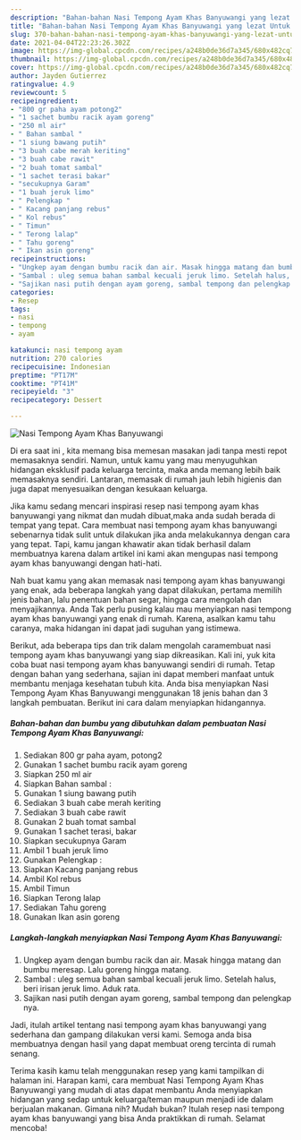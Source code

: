 ```yaml
---
description: "Bahan-bahan Nasi Tempong Ayam Khas Banyuwangi yang lezat Untuk Jualan"
title: "Bahan-bahan Nasi Tempong Ayam Khas Banyuwangi yang lezat Untuk Jualan"
slug: 370-bahan-bahan-nasi-tempong-ayam-khas-banyuwangi-yang-lezat-untuk-jualan
date: 2021-04-04T22:23:26.302Z
image: https://img-global.cpcdn.com/recipes/a248b0de36d7a345/680x482cq70/nasi-tempong-ayam-khas-banyuwangi-foto-resep-utama.jpg
thumbnail: https://img-global.cpcdn.com/recipes/a248b0de36d7a345/680x482cq70/nasi-tempong-ayam-khas-banyuwangi-foto-resep-utama.jpg
cover: https://img-global.cpcdn.com/recipes/a248b0de36d7a345/680x482cq70/nasi-tempong-ayam-khas-banyuwangi-foto-resep-utama.jpg
author: Jayden Gutierrez
ratingvalue: 4.9
reviewcount: 5
recipeingredient:
- "800 gr paha ayam potong2"
- "1 sachet bumbu racik ayam goreng"
- "250 ml air"
- " Bahan sambal "
- "1 siung bawang putih"
- "3 buah cabe merah keriting"
- "3 buah cabe rawit"
- "2 buah tomat sambal"
- "1 sachet terasi bakar"
- "secukupnya Garam"
- "1 buah jeruk limo"
- " Pelengkap "
- " Kacang panjang rebus"
- " Kol rebus"
- " Timun"
- " Terong lalap"
- " Tahu goreng"
- " Ikan asin goreng"
recipeinstructions:
- "Ungkep ayam dengan bumbu racik dan air. Masak hingga matang dan bumbu meresap. Lalu goreng hingga matang."
- "Sambal : uleg semua bahan sambal kecuali jeruk limo. Setelah halus, beri irisan jeruk limo. Aduk rata."
- "Sajikan nasi putih dengan ayam goreng, sambal tempong dan pelengkap nya."
categories:
- Resep
tags:
- nasi
- tempong
- ayam

katakunci: nasi tempong ayam 
nutrition: 270 calories
recipecuisine: Indonesian
preptime: "PT17M"
cooktime: "PT41M"
recipeyield: "3"
recipecategory: Dessert

---
```



![Nasi Tempong Ayam Khas Banyuwangi](https://img-global.cpcdn.com/recipes/a248b0de36d7a345/680x482cq70/nasi-tempong-ayam-khas-banyuwangi-foto-resep-utama.jpg)

Di era  saat ini , kita memang bisa memesan masakan jadi tanpa mesti repot memasaknya sendiri. Namun, untuk kamu yang mau menyuguhkan hidangan eksklusif pada keluarga tercinta, maka anda memang lebih baik memasaknya sendiri. Lantaran, memasak di rumah jauh lebih higienis dan juga dapat menyesuaikan dengan kesukaan keluarga.

Jika kamu sedang mencari inspirasi resep nasi tempong ayam khas banyuwangi yang nikmat dan mudah dibuat,maka anda sudah berada di tempat yang tepat. Cara membuat nasi tempong ayam khas banyuwangi  sebenarnya tidak sulit untuk dilakukan jika anda melakukannya dengan cara yang tepat. Tapi, kamu jangan khawatir akan tidak berhasil dalam membuatnya 
karena dalam artikel ini kami akan mengupas nasi tempong ayam khas banyuwangi dengan hati-hati.  



Nah buat kamu yang akan memasak nasi tempong ayam khas banyuwangi yang enak, ada beberapa langkah yang dapat dilakukan, pertama memilih jenis bahan, lalu penentuan bahan segar, hingga cara mengolah dan menyajikannya. Anda Tak perlu pusing kalau mau menyiapkan nasi tempong ayam khas banyuwangi yang enak di rumah. Karena, asalkan kamu  tahu caranya, maka hidangan ini dapat jadi suguhan yang istimewa.

Berikut, ada beberapa tips dan trik dalam mengolah caramembuat nasi tempong ayam khas banyuwangi yang siap dikreasikan. Kali ini, yuk kita coba buat nasi tempong ayam khas banyuwangi sendiri di rumah. Tetap dengan bahan yang sederhana, sajian ini dapat memberi manfaat untuk membantu menjaga kesehatan tubuh kita. Anda bisa menyiapkan Nasi Tempong Ayam Khas Banyuwangi menggunakan 18 jenis bahan dan 3 langkah pembuatan. Berikut ini cara dalam menyiapkan hidangannya.

<!--inarticleads1-->

##### Bahan-bahan dan bumbu yang dibutuhkan dalam pembuatan Nasi Tempong Ayam Khas Banyuwangi:

1. Sediakan 800 gr paha ayam, potong2
1. Gunakan 1 sachet bumbu racik ayam goreng
1. Siapkan 250 ml air
1. Siapkan  Bahan sambal :
1. Gunakan 1 siung bawang putih
1. Sediakan 3 buah cabe merah keriting
1. Sediakan 3 buah cabe rawit
1. Gunakan 2 buah tomat sambal
1. Gunakan 1 sachet terasi, bakar
1. Siapkan secukupnya Garam
1. Ambil 1 buah jeruk limo
1. Gunakan  Pelengkap :
1. Siapkan  Kacang panjang rebus
1. Ambil  Kol rebus
1. Ambil  Timun
1. Siapkan  Terong lalap
1. Sediakan  Tahu goreng
1. Gunakan  Ikan asin goreng




<!--inarticleads2-->

##### Langkah-langkah menyiapkan Nasi Tempong Ayam Khas Banyuwangi:

1. Ungkep ayam dengan bumbu racik dan air. Masak hingga matang dan bumbu meresap. Lalu goreng hingga matang.
1. Sambal : uleg semua bahan sambal kecuali jeruk limo. Setelah halus, beri irisan jeruk limo. Aduk rata.
1. Sajikan nasi putih dengan ayam goreng, sambal tempong dan pelengkap nya.




Jadi, itulah artikel tentang  nasi tempong ayam khas banyuwangi  yang sederhana dan gampang dilakukan versi kami. Semoga anda bisa membuatnya dengan hasil yang dapat membuat oreng tercinta di rumah senang. 

Terima kasih kamu telah menggunakan resep yang kami tampilkan di halaman ini. Harapan kami, cara membuat  Nasi Tempong Ayam Khas Banyuwangi yang mudah di atas dapat membantu Anda menyiapkan hidangan yang sedap untuk keluarga/teman maupun menjadi ide dalam berjualan makanan. Gimana nih? Mudah bukan? Itulah resep nasi tempong ayam khas banyuwangi yang bisa Anda praktikkan di rumah. Selamat mencoba!


